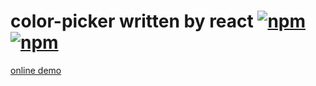 # color-picker written by react [![npm](https://img.shields.io/npm/dm/mb-color-picker.svg)](https://www.npmjs.com/package/mb-color-picker) [![npm](https://img.shields.io/npm/v/mb-color-picker.svg)](https://www.npmjs.com/package/mb-color-picker)
[online demo](https://mockingbot.github.io/mb-color-picker/)
